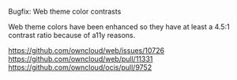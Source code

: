 Bugfix: Web theme color contrasts

Web theme colors have been enhanced so they have at least a 4.5:1 contrast ratio because of a11y reasons.

https://github.com/owncloud/web/issues/10726
https://github.com/owncloud/web/pull/11331
https://github.com/owncloud/ocis/pull/9752
